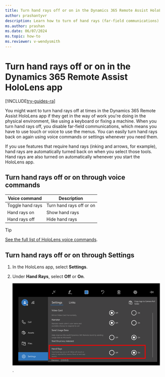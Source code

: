 ```yaml
---
title: Turn hand rays off or on in the Dynamics 365 Remote Assist HoloLens app
author: prashantyvr
description: Learn how to turn of hand rays (far-field communications) in the Dynamics 365 Remote Assist HoloLens app
ms.author: prashan
ms.date: 06/07/2024
ms.topic: how-to
ms.reviewer: v-wendysmith
---
```


# Turn hand rays off or on in the Dynamics 365 Remote Assist HoloLens app

[!INCLUDE[try-guides-ra](../includes/try-guides-ra.md)]

You might want to turn hand rays off at times in the Dynamics 365 Remote Assist HoloLens app if they get in the way of work you're doing in the physical environment, like using a keyboard or fixing a machine. When you turn hand rays off, you disable far-field communications, which means you have to use touch or voice to use the menus. You can easily turn hand rays back on again using voice commands or settings whenever you need them. 

If you use features that require hand rays (inking and arrows, for example), hand rays are automatically turned back on when you select those tools. Hand rays are also turned on automatically whenever you start the HoloLens app. 

## Turn hand rays off or on through voice commands

|Voice command|Description |
| ------------- | -----|                                                   
|Toggle hand rays                       | Turn hand rays off or on                                                                                       |
|Hand rays on                           | Show hand rays                                                                                                    |
|Hand rays off                          | Hide hand rays          |

> [!TIP]
> [See the full list of HoloLens voice commands](voice-commands-hololens.md).

## Turn hand rays off or on through Settings

1. In the HoloLens app, select **Settings**.

2. Under **Hand Rays**, select **Off** or **On**.

   ![Graphic showing the PV camera render setting](media/hololens-hand-rays-setting.PNG).

   

